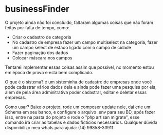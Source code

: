 # businessFinder

O projeto ainda não foi concluido, faltaram algumas coisas que não foram feitas por falta de tempo, como:
- Criar o cadastro de categoria
- No cadastro de empresa fazer um campo multiselect na categoria, fazer um campo select de estado ligado com o campo de cidade
- Fazer paginação dos dados
- Colocar máscara nos campos

Tentarei implementar essas coisas assim que possível, no momento estou em época de prova e está bem complicado.

O que é o sistema?
é um sisteminha de cadastro de empresas onde você pode cadastrar vários dados dela e ainda pode fazer uma pesquisa por ela, além de pela área adminitrativa poder cadastrar, editar e deletar essas empresas.

Como usar?
Baixe o projeto, rode um composer update nele, dai crie um Schema em seu banco, e configure o arquivo .env para seu BD, após fazer isso, entre na pasta do projeto e rode o "php artisan migrate", esse comando irá criar as tabelas e dados ficticios necessários.
Qualquer dúvida disponibilizo meu whats para ajuda: (14) 99858-33911
